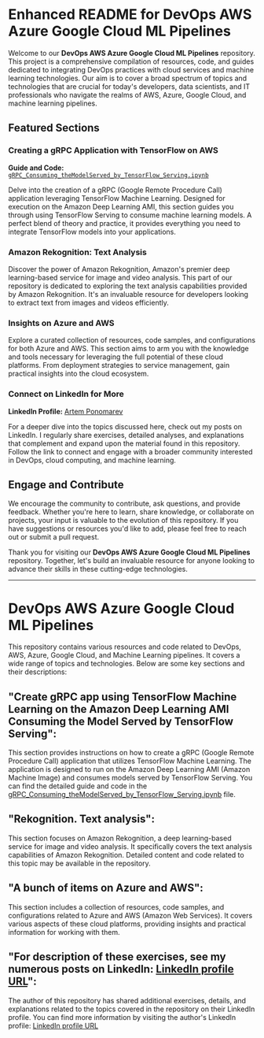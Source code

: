 # Enhanced README for DevOps AWS Azure Google Cloud ML Pipelines

Welcome to our **DevOps AWS Azure Google Cloud ML Pipelines** repository. This project is a comprehensive compilation of resources, code, and guides dedicated to integrating DevOps practices with cloud services and machine learning technologies. Our aim is to cover a broad spectrum of topics and technologies that are crucial for today's developers, data scientists, and IT professionals who navigate the realms of AWS, Azure, Google Cloud, and machine learning pipelines.

## Featured Sections

### Creating a gRPC Application with TensorFlow on AWS

**Guide and Code:** [`gRPC_Consuming_theModelServed_by_TensorFlow_Serving.ipynb`](https://github.com/artemponomarevjetski/artemp-portfolio-complete-ml-ops-pipeline/blob/main/gRPC_Consuming_theModelServed_by_TensorFlow_Serving..ipynb)

Delve into the creation of a gRPC (Google Remote Procedure Call) application leveraging TensorFlow Machine Learning. Designed for execution on the Amazon Deep Learning AMI, this section guides you through using TensorFlow Serving to consume machine learning models. A perfect blend of theory and practice, it provides everything you need to integrate TensorFlow models into your applications.

### Amazon Rekognition: Text Analysis

Discover the power of Amazon Rekognition, Amazon's premier deep learning-based service for image and video analysis. This part of our repository is dedicated to exploring the text analysis capabilities provided by Amazon Rekognition. It's an invaluable resource for developers looking to extract text from images and videos efficiently.

### Insights on Azure and AWS

Explore a curated collection of resources, code samples, and configurations for both Azure and AWS. This section aims to arm you with the knowledge and tools necessary for leveraging the full potential of these cloud platforms. From deployment strategies to service management, gain practical insights into the cloud ecosystem.

### Connect on LinkedIn for More

**LinkedIn Profile:** [Artem Ponomarev](https://www.linkedin.com/in/artemponomarevpolycephalicturingmachinethatneverhalts/)

For a deeper dive into the topics discussed here, check out my posts on LinkedIn. I regularly share exercises, detailed analyses, and explanations that complement and expand upon the material found in this repository. Follow the link to connect and engage with a broader community interested in DevOps, cloud computing, and machine learning.

## Engage and Contribute

We encourage the community to contribute, ask questions, and provide feedback. Whether you're here to learn, share knowledge, or collaborate on projects, your input is valuable to the evolution of this repository. If you have suggestions or resources you'd like to add, please feel free to reach out or submit a pull request.

Thank you for visiting our **DevOps AWS Azure Google Cloud ML Pipelines** repository. Together, let's build an invaluable resource for anyone looking to advance their skills in these cutting-edge technologies.

---
# DevOps AWS Azure Google Cloud ML Pipelines

This repository contains various resources and code related to DevOps, AWS, Azure, Google Cloud, and Machine Learning pipelines. It covers a wide range of topics and technologies. Below are some key sections and their descriptions:

## "Create gRPC app using TensorFlow Machine Learning on the Amazon Deep Learning AMI Consuming the Model Served by TensorFlow Serving":

This section provides instructions on how to create a gRPC (Google Remote Procedure Call) application that utilizes TensorFlow Machine Learning. The application is designed to run on the Amazon Deep Learning AMI (Amazon Machine Image) and consumes models served by TensorFlow Serving. You can find the detailed guide and code in the [gRPC_Consuming_theModelServed_by_TensorFlow_Serving.ipynb](https://github.com/artemponomarevjetski/artemp-portfolio-complete-ml-ops-pipeline/blob/main/gRPC_Consuming_theModelServed_by_TensorFlow_Serving..ipynb) file.

## "Rekognition. Text analysis":

This section focuses on Amazon Rekognition, a deep learning-based service for image and video analysis. It specifically covers the text analysis capabilities of Amazon Rekognition. Detailed content and code related to this topic may be available in the repository.

## "A bunch of items on Azure and AWS":

This section includes a collection of resources, code samples, and configurations related to Azure and AWS (Amazon Web Services). It covers various aspects of these cloud platforms, providing insights and practical information for working with them.

## "For description of these exercises, see my numerous posts on LinkedIn: [LinkedIn profile URL](https://www.linkedin.com/in/artemponomarevpolycephalicturingmachinethatneverhalts/)":

The author of this repository has shared additional exercises, details, and explanations related to the topics covered in the repository on their LinkedIn profile. You can find more information by visiting the author's LinkedIn profile: [LinkedIn profile URL](https://www.linkedin.com/in/artemponomarevpolycephalicturingmachinethatneverhalts/)
